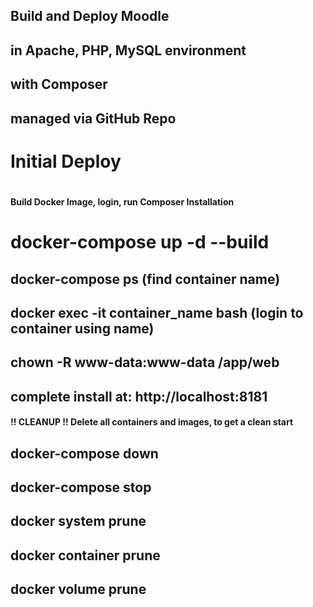 ####
##
##  Build and Deploy Moodle
##    in Apache, PHP, MySQL environment
##    with Composer
##    managed via GitHub Repo
##
####
#
#  Initial Deploy
#
#### Build Docker Image, login, run Composer Installation
# docker-compose up -d --build
## docker-compose ps (find container name)
## docker exec -it container_name bash (login to container using name)
## chown -R www-data:www-data /app/web
## complete install at: http://localhost:8181

#### !! CLEANUP !! Delete all containers and images, to get a clean start
## docker-compose down
## docker-compose stop
## docker system prune
## docker container prune
## docker volume prune
